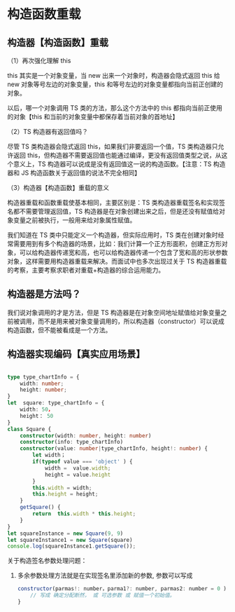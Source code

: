 # 构造函数重载

## 构造器【构造函数】重载

（1）再次强化理解 this

this 其实是一个对象变量，当 new 出来一个对象时，构造器会隐式返回 this 给 new 对象等号左边的对象变量，this 和等号左边的对象变量都指向当前正创建的对象。

以后，哪一个对象调用 TS 类的方法，那么这个方法中的 this 都指向当前正使用的对象【this 和当前的对象变量中都保存着当前对象的首地址】

（2）TS 构造器有返回值吗？

尽管 TS 类构造器会隐式返回 this，如果我们非要返回一个值，TS 类构造器只允许返回 this，但构造器不需要返回值也能通过编译，更没有返回值类型之说，从这个意义上，TS 构造器可以说成是没有返回值这一说的构造函数。【注意：TS 构造器和 JS 构造函数关于返回值的说法不完全相同】

（3）构造器【构造函数】重载的意义

构造器重载和函数重载使基本相同，主要区别是：TS 类构造器重载签名和实现签名都不需要管理返回值，TS 构造器是在对象创建出来之后，但是还没有赋值给对象变量之前被执行，一般用来给对象属性赋值。

我们知道在 TS 类中只能定义一个构造器，但实际应用时，TS 类在创建对象时经常需要用到有多个构造器的场景，比如：我们计算一个正方形面积，创建正方形对象，可以给构造器传递宽和高，也可以给构造器传递一个包含了宽和高的形状参数对象，这样需要用构造器重载来解决。而面试中也多次出现过关于 TS 构造器重载的考察，主要考察求职者对重载+构造器的综合运用能力。

## 构造器是方法吗？

我们说对象调用的才是方法，但是 TS 构造器是在对象空间地址赋值给对象变量之前被调用，而不是用来被对象变量调用的，所以构造器（constructor）可以说成构造函数，但不能被看成是一个方法。

## 构造器实现编码【真实应用场景】

```ts

type type_chartInfo = {
    width: number;
    height: number;
}
let  square: type_chartInfo = {
    width: 50，
    height： 50
}
class Square {
    constructor(width: number, height: number)
    constructor(info: type_chartInfo)
    constructor(value: number|type_chartInfo, height!: number) {
        let width；
        if(typeof value === 'object' ) {
            width =  value.width;
            height = value.height
        }
        this.width = width;
        this.height = height;
    }
    getSquare() {
        return  this.width * this.height;
    }
}
let squareInstance = new Square(9, 9)
let squareInstance1 = new Square(square)
console.log(squareInstance1.getSquare());
```

关于构造签名参数处理问题：

1. 多余参数处理方法就是在实现签名里添加新的参数, 参数可以写成
   ```js
   constructor(parmas!: number，parma1?: number, parmas2: number = 0 ) {
       // 写成 确定分配断然， 或 可选参数 或 赋值一个初始值。
   }
   ```
